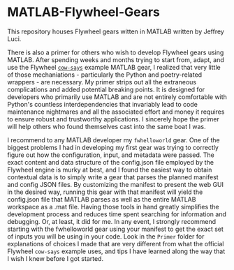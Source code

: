 # MATLAB-Flywheel-Gears
This repository houses Flywheel gears witten in MATLAB written by Jeffrey Luci.

There is also a primer for others who wish to develop Flywheel gears using MATLAB.
After spending weeks and months trying to start from, adapt, and use the Flywheel
[`cow-says`](https://gitlab.com/flywheel-io/scientific-solutions/gears/templates/matlab-mcr-cow-says) example MATLAB gear, I realized that very little of those mechaniations - particularly 
the Python and poetry-related wrappers - are necessary. My primer strips out all the 
extraneous complications and added potential breaking points. It is designed for 
developers who primarily use MATLAB and are not entirely comfortable with Python's
countless interdependencies that invariably lead to code maintenance nightmares and
all the associated effort and money it requires to ensure robust and trustworthy applications.
I sincerely hope the primer will help others who found themselves cast into the same boat
I was.

I recommend to any MATLAB developer my `fwhelloworld` gear. One of the biggest problems I
had in developing my first gear was trying to correctly figure out how the configuration,
input, and metadata were passed. The exact content and data structure of the config.json 
file employed by the Flywheel engine is murky at best, and I found the easiest way to 
obtain contextual data is to simply write a gear that parses the planned manifest and 
config JSON files. By customizing the manifest to present the web GUI in the desired way,
running this gear with that manifest will yield the config.json file that MATLAB parses
as well as the entire MATLAB workspace as a .mat file. Having those tools in hand greatly
simplifies the development process and reduces time spent searching for information and
debugging. Or, at least, it did for me. In any event, I strongly recommend starting with
the fwhelloworld gear using your manifest to get the exact set of inputs you will be
using in your code. Look in the `Primer` folder for explanations of choices I made that
are very different from what the official Flywheel `cow-says` example uses, and tips I 
have learned along the way that I wish I knew before I got started.
